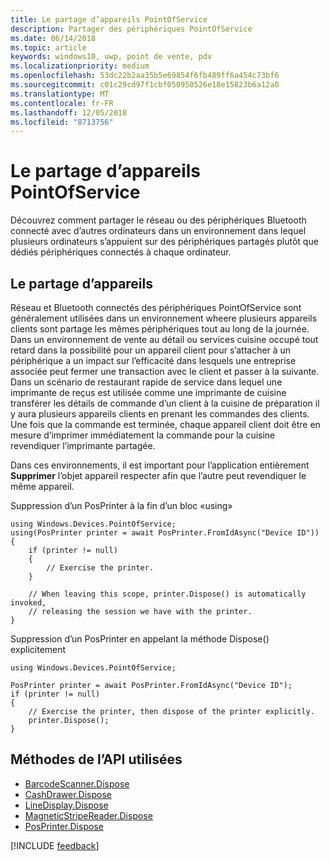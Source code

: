 ```yaml
---
title: Le partage d’appareils PointOfService
description: Partager des périphériques PointOfService
ms.date: 06/14/2018
ms.topic: article
keywords: windows10, uwp, point de vente, pdv
ms.localizationpriority: medium
ms.openlocfilehash: 53dc22b2aa35b5e69854f6fb489ff6a454c73bf6
ms.sourcegitcommit: c01c29cd97f1cbf050950526e18e15823b6a12a0
ms.translationtype: MT
ms.contentlocale: fr-FR
ms.lasthandoff: 12/05/2018
ms.locfileid: "8713756"
---
```

# <a name="pointofservice-device-sharing"></a>Le partage d’appareils PointOfService

Découvrez comment partager le réseau ou des périphériques Bluetooth connecté avec d’autres ordinateurs dans un environnement dans lequel plusieurs ordinateurs s’appuient sur des périphériques partagés plutôt que dédiés périphériques connectés à chaque ordinateur.

## <a name="device-sharing"></a>Le partage d’appareils

Réseau et Bluetooth connectés des périphériques PointOfService sont généralement utilisées dans un environnement wheere plusieurs appareils clients sont partage les mêmes périphériques tout au long de la journée.  Dans un environnement de vente au détail ou services cuisine occupé tout retard dans la possibilité pour un appareil client pour s’attacher à un périphérique a un impact sur l’efficacité dans lesquels une entreprise associée peut fermer une transaction avec le client et passer à la suivante. Dans un scénario de restaurant rapide de service dans lequel une imprimante de reçus est utilisée comme une imprimante de cuisine transférer les détails de commande d’un client à la cuisine de préparation il y aura plusieurs appareils clients en prenant les commandes des clients.  Une fois que la commande est terminée, chaque appareil client doit être en mesure d’imprimer immédiatement la commande pour la cuisine revendiquer l’imprimante partagée.

Dans ces environnements, il est important pour l’application entièrement **Supprimer** l’objet appareil respecter afin que l’autre peut revendiquer le même appareil.

Suppression d’un PosPrinter à la fin d’un bloc «using»

```Csharp 
using Windows.Devices.PointOfService;
using(PosPrinter printer = await PosPrinter.FromIdAsync("Device ID"))
{
    if (printer != null)
    {
        // Exercise the printer.
    }

    // When leaving this scope, printer.Dispose() is automatically invoked, 
    // releasing the session we have with the printer.
}
```


Suppression d’un PosPrinter en appelant la méthode Dispose() explicitement

```Csharp 
using Windows.Devices.PointOfService;

PosPrinter printer = await PosPrinter.FromIdAsync("Device ID");
if (printer != null)
{
    // Exercise the printer, then dispose of the printer explicitly.
    printer.Dispose();
}
```

## <a name="api-methods-used"></a>Méthodes de l’API utilisées 

+ [BarcodeScanner.Dispose](https://docs.microsoft.com/uwp/api/windows.devices.pointofservice.barcodescanner.dispose) 
+ [CashDrawer.Dispose](https://docs.microsoft.com/uwp/api/windows.devices.pointofservice.cashdrawer.dispose) 
+ [LineDisplay.Dispose](https://docs.microsoft.com/uwp/api/windows.devices.pointofservice.linedisplay.dispose) 
+ [MagneticStripeReader.Dispose](https://docs.microsoft.com/uwp/api/windows.devices.pointofservice.magneticstripereader.dispose)  
+ [PosPrinter.Dispose](https://docs.microsoft.com/uwp/api/windows.devices.pointofservice.posprinter.dispose) 


[!INCLUDE [feedback](./includes/pos-feedback.md)]
